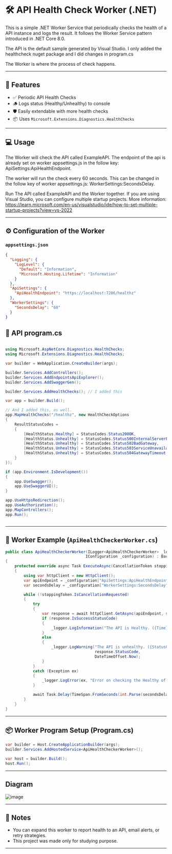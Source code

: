 # 🛠️ API Health Check Worker (.NET)

This is a simple .NET Worker Service that periodically checks the health of a API instance and logs the result. 
It follows the Worker Service pattern introduced in .NET Core 8.0.

The API is the default sample generated by Visual Studio. I only added the healthcheck nuget package
and I did changes in program.cs

The Worker is where the process of check happens.

---

## 🚀 Features

- ✅ Periodic API Health Checks  
- 🪵 Logs status (Healthy/Unhealthy) to console  
- 🛡️ Easily extendable with more health checks  
- 📦 Uses `Microsoft.Extensions.Diagnostics.HealthChecks`

---

## 💻 Usage

The Worker will check the API called ExampleAPI. The endpoint of the api is already set
on worker appsettings.js in the follow key: ApiSettings:ApiHealthEndpoint.

The worker will run the check every 60 seconds. This can be changed in the follow key of worker appsettings.js: WorkerSettings:SecondsDelay.

Run The API called ExampleAPI and the Worker together.
If you are using Visual Studio, you can configure multiple startup projects.
More information: https://learn.microsoft.com/en-us/visualstudio/ide/how-to-set-multiple-startup-projects?view=vs-2022

---

## ⚙️ Configuration of the Worker

### `appsettings.json`

```json
{
  "Logging": {
    "LogLevel": {
      "Default": "Information",
      "Microsoft.Hosting.Lifetime": "Information"
    }
  },
  "ApiSettings": {
    "ApiHealthEndpoint": "https://localhost:7286/healthz"
  },
  "WorkerSettings": {
    "SecondsDelay": "60"
  }
}
```


## 🔁 API program.cs
```csharp

using Microsoft.AspNetCore.Diagnostics.HealthChecks;
using Microsoft.Extensions.Diagnostics.HealthChecks;

var builder = WebApplication.CreateBuilder(args);

builder.Services.AddControllers();
builder.Services.AddEndpointsApiExplorer();
builder.Services.AddSwaggerGen();

builder.Services.AddHealthChecks(); // I added this

var app = builder.Build();

// And I added this, as well.
app.MapHealthChecks("/healthz", new HealthCheckOptions
{
    ResultStatusCodes =
    {
        [HealthStatus.Healthy] = StatusCodes.Status200OK,
        [HealthStatus.Unhealthy] = StatusCodes.Status500InternalServerError,
        [HealthStatus.Unhealthy] = StatusCodes.Status502BadGateway,
        [HealthStatus.Unhealthy] = StatusCodes.Status503ServiceUnavailable,
        [HealthStatus.Unhealthy] = StatusCodes.Status504GatewayTimeout
    }
});

if (app.Environment.IsDevelopment())
{
    app.UseSwagger();
    app.UseSwaggerUI();
}

app.UseHttpsRedirection();
app.UseAuthorization();
app.MapControllers();
app.Run();



```
---
## 🔁 Worker Example (`ApiHealthCheckerWorker.cs`)

```csharp
public class ApiHealthCheckerWorker(ILogger<ApiHealthCheckerWorker> _logger,
                                   IConfiguration _configuration) : BackgroundService
{
    protected override async Task ExecuteAsync(CancellationToken stoppingToken)
    {
        using var httpClient = new HttpClient();
        var apiEndpoint = _configuration["ApiSettings:ApiHealthEndpoint"];
        var secondsDelay = _configuration["WorkerSettings:SecondsDelay"];

        while (!stoppingToken.IsCancellationRequested)
        {
            try
            {
                var response = await httpClient.GetAsync(apiEndpoint, stoppingToken);
                if (response.IsSuccessStatusCode)
                {
                    _logger.LogInformation("The API is Healthy. ({Time})", DateTimeOffset.Now);
                }
                else
                {
                    _logger.LogWarning("The API is unhealthy. ({StatusCode}) ({Time})",
                                       response.StatusCode,
                                       DateTimeOffset.Now);
                }
            }
            catch (Exception ex)
            {
                _logger.LogError(ex, "Error on checking the Healthy of the API ({Time})", DateTimeOffset.Now);
            }

            await Task.Delay(TimeSpan.FromSeconds(int.Parse(secondsDelay!)), stoppingToken);
        }
    }
}
```

---

## 📦 Worker Program Setup (Program.cs)

```csharp
var builder = Host.CreateApplicationBuilder(args);
builder.Services.AddHostedService<ApiHealthCheckerWorker>();

var host = builder.Build();
host.Run();
```
---

## Diagram

![image](https://github.com/user-attachments/assets/f7235abc-6610-422b-a56d-9802eb4df7d8)


---

## 📌 Notes

- You can expand this worker to report health to an API, email alerts, or retry strategies.
- This project was made only for studying purpose.

---
